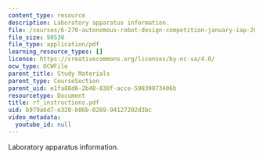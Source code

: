 ```yaml
---
content_type: resource
description: Laboratory apparatus information.
file: /courses/6-270-autonomous-robot-design-competition-january-iap-2005/b979a6d7e320b86b026994127202d3bc_rf_instructions.pdf
file_size: 90538
file_type: application/pdf
learning_resource_types: []
license: https://creativecommons.org/licenses/by-nc-sa/4.0/
ocw_type: OCWFile
parent_title: Study Materials
parent_type: CourseSection
parent_uid: e1fa88d6-2b48-838f-acce-59839073406b
resourcetype: Document
title: rf_instructions.pdf
uid: b979a6d7-e320-b86b-0269-94127202d3bc
video_metadata:
  youtube_id: null
---
```

Laboratory apparatus information.